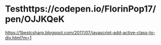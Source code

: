 # Testhttps://codepen.io/FlorinPop17/pen/OJJKQeK

https://1bestcsharp.blogspot.com/2017/07/javascript-add-active-class-to-div.html?m=1
